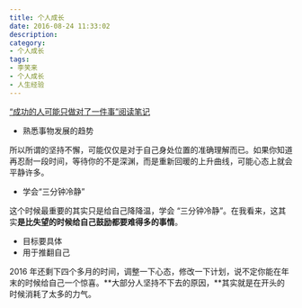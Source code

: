 ```yaml
---
title: 个人成长
date: 2016-08-24 11:33:02
description:
category:
- 个人成长
tags:
- 李笑来
- 个人成长
- 人生经验
---
```


[“成功的人可能只做对了一件事”阅读笔记](http://mp.weixin.qq.com/s?__biz=MzAwMDgyMTA3Mg==&mid=2650056791&idx=1&sn=f8e3eaa2b2909e3d9c33e6837f2981c2&scene=0#rd)

- 熟悉事物发展的趋势

所以所谓的坚持不懈，可能仅仅是对于自己身处位置的准确理解而已。如果你知道再忍耐一段时间，等待你的不是深渊，而是重新回暖的上升曲线，可能心态上就会平静许多。

- 学会“三分钟冷静”

这个时候最重要的其实只是给自己降降温，学会 “三分钟冷静”。在我看来，这其实**是比失望的时候给自己鼓励都要难得多的事情**。

- 目标要具体
- 用于推翻自己

2016 年还剩下四个多月的时间，调整一下心态，修改一下计划，说不定你能在年末的时候给自己一个惊喜。**大部分人坚持不下去的原因，**其实就是在开头的时候消耗了太多的力气。
